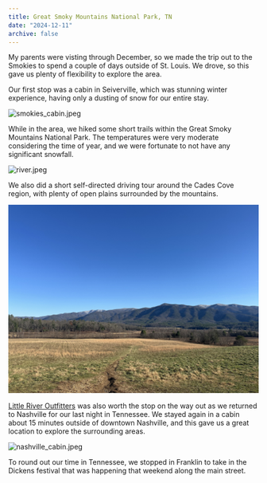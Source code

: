 ```yaml
---
title: Great Smoky Mountains National Park, TN
date: "2024-12-11"
archive: false
---
```


My parents were visting through December, so we made the trip out to the Smokies to spend a couple of days outside of St. Louis. We drove, so this gave us plenty of flexibility to explore the area.

Our first stop was a cabin in Seiverville, which was stunning winter experience, having only a dusting of snow for our entire stay.

![smokies_cabin.jpeg](smokies_cabin.jpeg)

While in the area, we hiked some short trails within the Great Smoky Mountains National Park. The temperatures were very moderate considering the time of year, and we were fortunate to not have any significant snowfall.

![river.jpeg](river.jpeg)

We also did a short self-directed driving tour around the Cades Cove region, with plenty of open plains surrounded by the mountains.

![cades_cove.jpeg](cades_cove.jpeg)

[Little River Outfitters](https://littleriveroutfitters.com/) was also worth the stop on the way out as we returned to Nashville for our last night in Tennessee. We stayed again in a cabin about 15 minutes outside of downtown Nashville, and this gave us a great location to explore the surrounding areas.

![nashville_cabin.jpeg](nashville_cabin.jpeg)

To round out our time in Tennessee, we stopped in Franklin to take in the Dickens festival that was happening that weekend along the main street.
